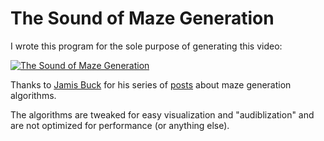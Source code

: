 # The Sound of Maze Generation
I wrote this program for the sole purpose of generating this video:

[![The Sound of Maze Generation](https://img.youtube.com/vi/p3mymCWzhV8/0.jpg)](https://www.youtube.com/watch?v=p3mymCWzhV8)

Thanks to [Jamis Buck](https://github.com/jamis) for his series of [posts](http://weblog.jamisbuck.org/2011/2/7/maze-generation-algorithm-recap) about maze generation algorithms.

The algorithms are tweaked for easy visualization and "audiblization" and are not optimized for performance (or anything else).
